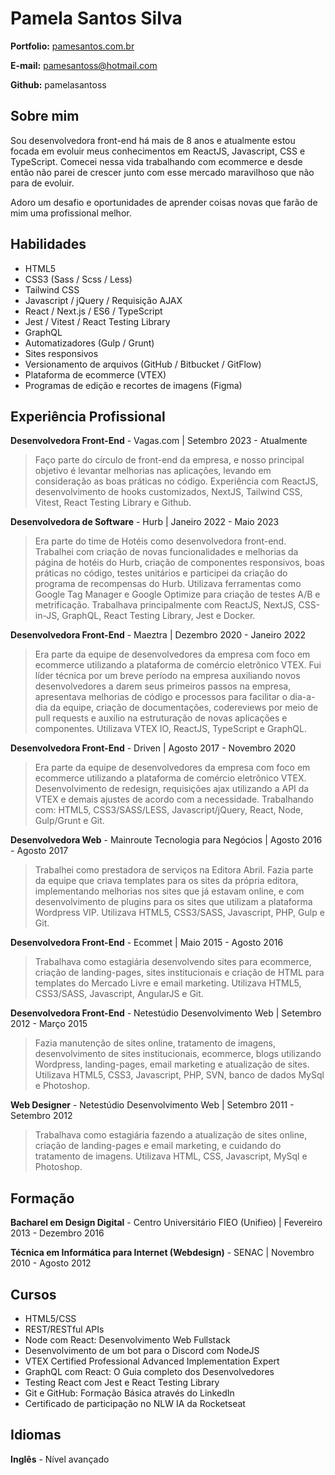 # Pamela Santos Silva

**Portfolio:** [pamesantos.com.br](http://pamesantos.com.br/)

**E-mail:** pamesantoss@hotmail.com

**Github:** pamelasantoss

## Sobre mim
Sou desenvolvedora front-end há mais de 8 anos e atualmente estou focada em evoluir meus conhecimentos em ReactJS, Javascript, CSS e TypeScript. Comecei nessa vida trabalhando com ecommerce e desde então não parei de crescer junto com esse mercado maravilhoso que não para de evoluir.

Adoro um desafio e oportunidades de aprender coisas novas que farão de mim uma profissional melhor.

## Habilidades

* HTML5
* CSS3 (Sass / Scss / Less)
* Tailwind CSS
* Javascript / jQuery / Requisição AJAX
* React / Next.js / ES6 / TypeScript
* Jest / Vitest / React Testing Library
* GraphQL
* Automatizadores (Gulp / Grunt)
* Sites responsivos
* Versionamento de arquivos (GitHub / Bitbucket / GitFlow)
* Plataforma de ecommerce (VTEX)
* Programas de edição e recortes de imagens (Figma)

## Experiência Profissional

**Desenvolvedora Front-End** - Vagas.com | Setembro 2023 - Atualmente

> Faço parte do círculo de front-end da empresa, e nosso principal objetivo é levantar melhorias nas aplicações, levando em consideração as boas práticas no código. Experiência com ReactJS, desenvolvimento de hooks customizados, NextJS, Tailwind CSS, Vitest, React Testing Library e Github.

**Desenvolvedora de Software** - Hurb | Janeiro 2022 - Maio 2023

> Era parte do time de Hotéis como desenvolvedora front-end. Trabalhei com criação de novas funcionalidades e melhorias da página de hotéis do Hurb, criação de componentes responsivos, boas práticas no código, testes unitários e participei da criação do programa de recompensas do Hurb. Utilizava ferramentas como Google Tag Manager e Google Optimize para criação de testes A/B e metrificação. Trabalhava principalmente com ReactJS, NextJS, CSS-in-JS, GraphQL, React Testing Library, Jest e Docker.

**Desenvolvedora Front-End** - Maeztra | Dezembro 2020 - Janeiro 2022

> Era parte da equipe de desenvolvedores da empresa com foco em ecommerce utilizando a plataforma de comércio eletrônico VTEX. Fui líder técnica por um breve período na empresa auxiliando novos desenvolvedores a darem seus primeiros passos na empresa, apresentava melhorias de código e processos para facilitar o dia-a-dia da equipe, criação de documentações, codereviews por meio de pull requests e auxilio na estruturação de novas aplicações e componentes. Utilizava VTEX IO, ReactJS, TypeScript e GraphQL.

**Desenvolvedora Front-End** - Driven | Agosto 2017 - Novembro 2020

> Era parte da equipe de desenvolvedores da empresa com foco em ecommerce utilizando a plataforma de comércio eletrônico VTEX. Desenvolvimento de redesign, requisições ajax utilizando a API da VTEX e demais ajustes de acordo com a necessidade. Trabalhando com: HTML5, CSS3/SASS/LESS, Javascript/jQuery, React, Node, Gulp/Grunt e Git.

**Desenvolvedora Web** - Mainroute Tecnologia para Negócios | Agosto 2016 - Agosto 2017

> Trabalhei como prestadora de serviços na Editora Abril. Fazia parte da equipe que criava templates para os sites da própria editora, implementando melhorias nos sites que já estavam online, e com desenvolvimento de plugins para os sites que utilizam a plataforma Wordpress VIP. Utilizava HTML5, CSS3/SASS, Javascript, PHP, Gulp e Git.

**Desenvolvedora Front-End** - Ecommet | Maio 2015 - Agosto 2016

> Trabalhava como estagiária desenvolvendo sites para ecommerce, criação de landing-pages, sites institucionais e criação de HTML para templates do Mercado Livre e email marketing. Utilizava HTML5, CSS3/SASS, Javascript, AngularJS e Git.

**Desenvolvedora Front-End** - Netestúdio Desenvolvimento Web | Setembro 2012 - Março 2015

> Fazia manutenção de sites online, tratamento de imagens, desenvolvimento de sites institucionais, ecommerce, blogs utilizando Wordpress, landing-pages, email marketing e atualização de sites. Utilizava HTML5, CSS3, Javascript, PHP, SVN, banco de dados MySql e Photoshop.

**Web Designer** - Netestúdio Desenvolvimento Web | Setembro 2011 - Setembro 2012

> Trabalhava como estagiária fazendo a atualização de sites online, criação de landing-pages e email marketing, e cuidando do tratamento de imagens. Utilizava HTML, CSS, Javascript, MySql e Photoshop.


## Formação

**Bacharel em Design Digital** - Centro Universitário FIEO (Unifieo) | Fevereiro 2013 - Dezembro 2016

**Técnica em Informática para Internet (Webdesign)** - SENAC | Novembro 2010 - Agosto 2012


## Cursos

* HTML5/CSS
* REST/RESTful APIs
* Node com React: Desenvolvimento Web Fullstack
* Desenvolvimento de um bot para o Discord com NodeJS
* VTEX Certified Professional Advanced Implementation Expert
* GraphQL com React: O Guia completo dos Desenvolvedores
* Testing React com Jest e React Testing Library
* Git e GitHub: Formação Básica através do LinkedIn
* Certificado de participação no NLW IA da Rocketseat


## Idiomas

**Inglês** - Nível avançado
